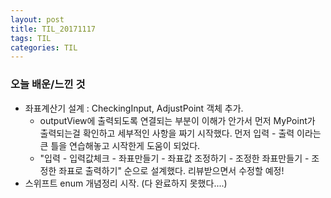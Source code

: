 ```yaml
---
layout: post
title: TIL_20171117
tags: TIL
categories: TIL
---
```


### 오늘 배운/느낀 것
- 좌표계산기 설계 : CheckingInput, AdjustPoint 객체 추가.
    - outputView에 출력되도록 연결되는 부분이 이해가 안가서 먼저 MyPoint가 출력되는걸 확인하고 세부적인 사항을 짜기 시작했다. 먼저 입력 - 출력 이라는 큰 틀을 연습해놓고 시작한게 도움이 되었다.
    - "입력 - 입력값체크 - 좌표만들기 - 좌표값 조정하기 - 조정한 좌표만들기 - 조정한 좌표로 출력하기" 순으로 설계했다. 리뷰받으면서 수정할 예정!
- 스위프트 enum 개념정리 시작. (다 완료하지 못했다....) 
